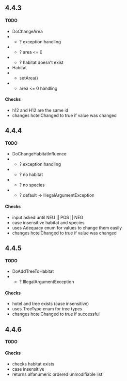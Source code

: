 ## 4.4.3
#### TODO
- DoChangeArea
- - ? exception handling
- - ? area <= 0
- - ? habitat doesn't exist
- Habitat
- - setArea() 
- - area <= 0 handling
#### Checks
- h12 and H12 are the same id
- changes hotelChanged to true if value was changed 

## 4.4.4
#### TODO
- DoChangeHabitatInfluence
- - ? exception handling
- - ? no habitat
- - ? no species
- - ? default -> IllegalArgumentException
#### Checks
- input asked until NEU || POS || NEG
- case insensitive habitat and species
- uses Adequacy enum for values to change them easily
- changes hotelChanged to true if value was changed

## 4.4.5
#### TODO
- DoAddTreeToHabitat
- - ? IllegalArgumentException
#### Checks
- hotel and tree exists (case insensitive)
- uses TreeType enum for tree types
- changes hotelChanged to true if successful

## 4.4.6
#### TODO
#### Checks
- checks habitat exists
- case insensitive
- returns alfanumeric ordered unmodifiable list

